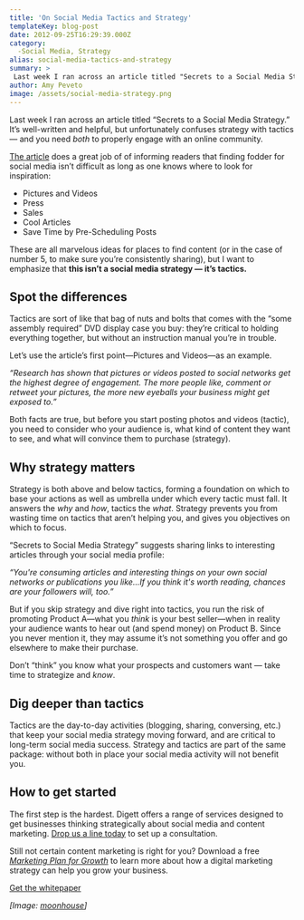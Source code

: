 ```yaml
---
title: 'On Social Media Tactics and Strategy'
templateKey: blog-post
date: 2012-09-25T16:29:39.000Z
category: 
  -Social Media, Strategy
alias: social-media-tactics-and-strategy
summary: > 
 Last week I ran across an article titled "Secrets to a Social Media Strategy." It’s well-written and helpful, but unfortunately confuses strategy with tactics — and you need both to properly engage with an online community.
author: Amy Peveto
image: /assets/social-media-strategy.png
---
```


Last week I ran across an article titled “Secrets to a Social Media Strategy.” It’s well-written and helpful, but unfortunately confuses strategy with tactics — and you need _both_ to properly engage with an online community.

[The article](http://www.inc.com/janine-popick/secrets-to-a-successful-social-media-strategy.html) does a great job of of informing readers that finding fodder for social media isn’t difficult as long as one knows where to look for inspiration:

*   Pictures and Videos
*   Press
*   Sales
*   Cool Articles
*   Save Time by Pre-Scheduling Posts

These are all marvelous ideas for places to find content (or in the case of number 5, to make sure you’re consistently sharing), but I want to emphasize that **this isn’t a social media strategy — it’s tactics.**

Spot the differences
--------------------

Tactics are sort of like that bag of nuts and bolts that comes with the “some assembly required” DVD display case you buy: they’re critical to holding everything together, but without an instruction manual you’re in trouble.

Let’s use the article’s first point—Pictures and Videos—as an example.

_“Research has shown that pictures or videos posted to social networks get the highest degree of engagement. The more people like, comment or retweet your pictures, the more new eyeballs your business might get exposed to.”_

Both facts are true, but before you start posting photos and videos (tactic), you need to consider who your audience is, what kind of content they want to see, and what will convince them to purchase (strategy).

Why strategy matters
--------------------

Strategy is both above and below tactics, forming a foundation on which to base your actions as well as umbrella under which every tactic must fall. It answers the _why_ and _how_, tactics the _what_. Strategy prevents you from wasting time on tactics that aren’t helping you, and gives you objectives on which to focus.

“Secrets to Social Media Strategy” suggests sharing links to interesting articles through your social media profile:

_“You're consuming articles and interesting things on your own social networks or publications you like...If you think it's worth reading, chances are your followers will, too.”_

But if you skip strategy and dive right into tactics, you run the risk of promoting Product A—what you _think_ is your best seller—when in reality your audience wants to hear out (and spend money) on Product B. Since you never mention it, they may assume it’s not something you offer and go elsewhere to make their purchase.

Don’t “think” you know what your prospects and customers want — take time to strategize and _know_.

Dig deeper than tactics
-----------------------

Tactics are the day-to-day activities (blogging, sharing, conversing, etc.) that keep your social media strategy moving forward, and are critical to long-term social media success. Strategy and tactics are part of the same package: without both in place your social media activity will not benefit you.

How to get started
------------------

The first step is the hardest. Digett offers a range of services designed to get businesses thinking strategically about social media and content marketing. [Drop us a line today](/contact-us) to set up a consultation.

Still not certain content marketing is right for you? Download a free [_Marketing Plan for Growth_](/marketing-plan-growth) to learn more about how a digital marketing strategy can help you grow your business.

[Get the whitepaper](/marketing-plan-growth)

_\[Image: [moonhouse](http://www.flickr.com/photos/moonhouse/2219017449/)\]_